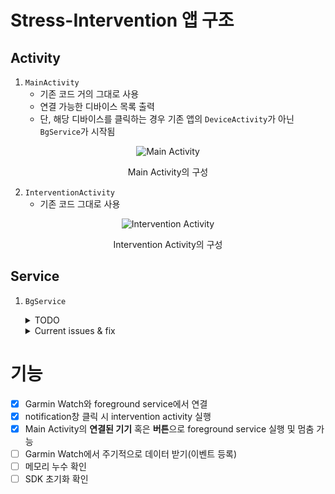 # Stress-Intervention 앱 구조

## Activity

1.	`MainActivity`
    * 기존 코드 거의 그대로 사용
    * 연결 가능한 디바이스 목록 출력
    * 단, 해당 디바이스를 클릭하는 경우 기존 앱의 `DeviceActivity`가 아닌 `BgService`가 시작됨

<center>

![Main Activity](https://user-images.githubusercontent.com/88723775/176818519-050734d1-56eb-48cf-982b-caacbecf05c3.png)

Main Activity의 구성

</center>


2. `InterventionActivity`
    * 기존 코드 그대로 사용

<center>

![Intervention Activity](https://user-images.githubusercontent.com/88723775/176818513-6a90b483-285b-4824-b6a1-2b169fd61574.png)

Intervention Activity의 구성

</center>


## Service

1. `BgService`
    <details>
    <summary>TODO</summary>

    * foreground 서비스
        - foreground 서비스를 돌리기 위해서는 기본적으로 알림이 계속 떠있어야 함
        - 특정 기준을 넘는 경우 알림 외에 진동 기능 등 추가
    * receive IBI data from garmin smart watch
    * save data in Room DB
    * 필요한 경우 피드백 알림 (→ 터치 시 `InterventionActivity`로 넘어가도록) 
    
    </details>

    <details>
    <summary>Current issues & fix</summary>

    1. issues
        - 서비스 강제 종료시(버튼을 눌러 종료)
        ```
        E/BgService: com.garmin.android.connectiq.exception.InvalidStateException: SDK not initialized
        ```
        - 서비스 강제 종료 후 재시작시
        ```
        E/BgService: ConnectIQ is not in a valid state
        ```
        아예 앱을 삭제 후 시작하는 경우는 exception없이 작동

    2. fix
        * `connectIQ.shutdown()`이 뭔가 작동이 제대로 되지 않음 
             - 본래 MainActivity의 context를 받아 종료하는데, 그럴 경우 MainAcitivity의 `setOnClickListener`가 모두 수행된 뒤 BgService가 종료되기 때문에 SDK를 찾지 못함
             - MainActivity를 구성할때 SDK를 초기화하므로(그러지 않고 Service에서 초기화하면 맨 처음 연결할 Device 선택이 불가) 종료 후 재시작시 SDK가 초기화 되지 않음
             - 일단 현재는 `connectIQ.shutdown()`을 주석 처리
    
    </details>

# 기능

- [X] Garmin Watch와 foreground service에서 연결
- [X] notification창 클릭 시 intervention activity 실행
- [X] Main Activity의 **연결된 기기** 혹은 **버튼**으로 foreground service 실행 및 멈춤 가능
- [ ] Garmin Watch에서 주기적으로 데이터 받기(이벤트 등록)
- [ ] 메모리 누수 확인
- [ ] SDK 초기화 확인
